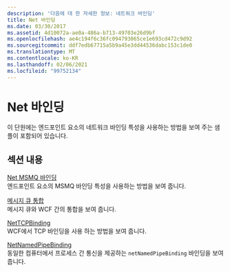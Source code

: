 ```yaml
---
description: '다음에 대 한 자세한 정보: 네트워크 바인딩'
title: Net 바인딩
ms.date: 03/30/2017
ms.assetid: 4d10072a-ae0a-486a-b713-49703e26d9bf
ms.openlocfilehash: ae4c194f6c36fc094793065ce1e693cd472c9d92
ms.sourcegitcommit: ddf7edb67715a5b9a45e3dd44536dabc153c1de0
ms.translationtype: MT
ms.contentlocale: ko-KR
ms.lasthandoff: 02/06/2021
ms.locfileid: "99752134"
---
```

# <a name="net-binding"></a>Net 바인딩

이 단원에는 엔드포인트 요소의 네트워크 바인딩 특성을 사용하는 방법을 보여 주는 샘플이 포함되어 있습니다.  
  
## <a name="in-this-section"></a>섹션 내용  

 [Net MSMQ 바인딩](net-msmq-binding.md)  
 엔드포인트 요소의 MSMQ 바인딩 특성을 사용하는 방법을 보여 줍니다.  
  
 [메시지 큐 통합](message-queueing-integration.md)  
 메시지 큐와 WCF 간의 통합을 보여 줍니다.  
  
 [NetTCPBinding](nettcpbinding.md)  
 WCF에서 TCP 바인딩을 사용 하는 방법을 보여 줍니다.  
  
 [NetNamedPipeBinding](netnamedpipebinding.md)  
 동일한 컴퓨터에서 프로세스 간 통신을 제공하는 `netNamedPipeBinding` 바인딩을 보여 줍니다.
